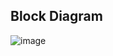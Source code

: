 ## Block Diagram
![image](https://user-images.githubusercontent.com/94536521/144385786-2f5e21c5-bed1-48b1-b8ce-cea645fdb7fd.png)
